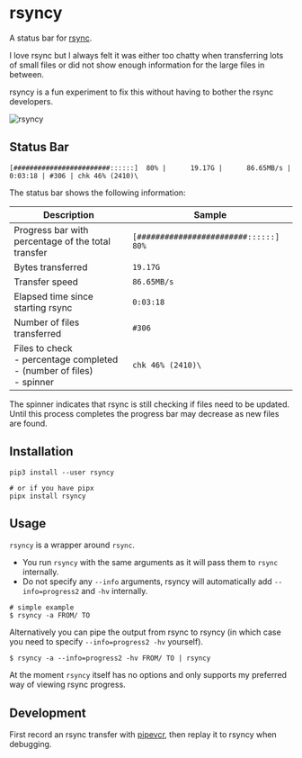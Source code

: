 
# rsyncy

A status bar for [rsync](https://github.com/WayneD/rsync).

I love rsync but I always felt it was either too chatty when transferring lots of small files or did not show enough information for the large files in between.

rsyncy is a fun experiment to fix this without having to bother the rsync developers.

![rsyncy](https://raw.githubusercontent.com/laktak/rsyncy/master/readme/demo.gif)

## Status Bar

```
[########################::::::]  80% |      19.17G |      86.65MB/s | 0:03:18 | #306 | chk 46% (2410)\
```

The status bar shows the following information:

Description | Sample
--- | ---
Progress bar with percentage of the total transfer | `[########################::::::]  80%`
Bytes transferred | `19.17G`
Transfer speed | `86.65MB/s`
Elapsed time since starting rsync | `0:03:18`
Number of files transferred | `#306`
Files to check<br>- percentage completed<br>- (number of files)<br>- spinner | `chk 46% (2410)\`

The spinner indicates that rsync is still checking if files need to be updated. Until this process completes the progress bar may decrease as new files are found.

## Installation

```
pip3 install --user rsyncy

# or if you have pipx
pipx install rsyncy
```

## Usage

`rsyncy` is a wrapper around `rsync`.

- You run `rsyncy` with the same arguments as it will pass them to `rsync` internally.
- Do not specify any `--info` arguments, rsyncy will automatically add `--info=progress2` and `-hv` internally.

```
# simple example
$ rsyncy -a FROM/ TO
```

Alternatively you can pipe the output from rsync to rsyncy (in which case you need to specify `--info=progress2 -hv` yourself).

```
$ rsyncy -a --info=progress2 -hv FROM/ TO | rsyncy
```

At the moment `rsyncy` itself has no options and only supports my preferred way of viewing rsync progress.

## Development

First record an rsync transfer with [pipevcr](https://github.com/laktak/pipevcr), then replay it to rsyncy when debugging.
